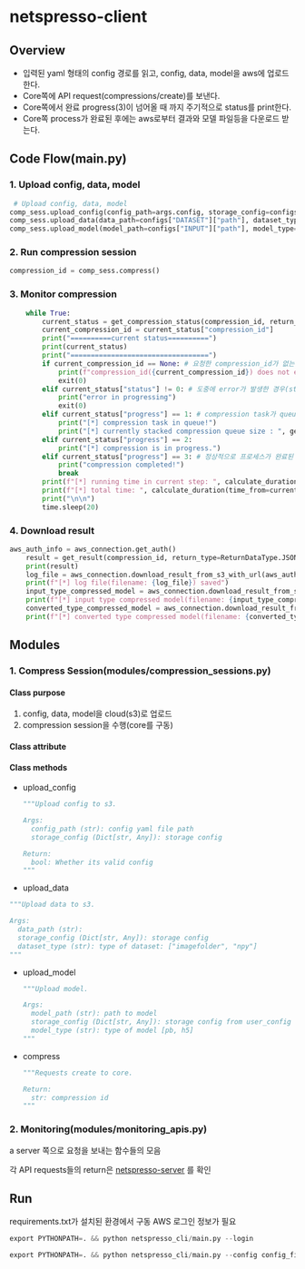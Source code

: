 # netspresso-client
## Overview

- 입력된 yaml 형태의 config 경로를 읽고, config, data, model을 aws에 업로드 한다.
- Core쪽에 API request(compressions/create)를 보낸다.
- Core쪽에서 완료 progress(3)이 넘어올 때 까지 주기적으로 status를 print한다.
- Core쪽 process가 완료된 후에는 aws로부터 결과와 모델 파일등을 다운로드 받는다.

## Code Flow(main.py)

### 1. Upload config, data, model

```python
 # Upload config, data, model
comp_sess.upload_config(config_path=args.config, storage_config=configs["STORAGE"])
comp_sess.upload_data(data_path=configs["DATASET"]["path"], dataset_type=configs["DATASET"]["type"], storage_config=configs["STORAGE"])
comp_sess.upload_model(model_path=configs["INPUT"]["path"], model_type=configs["INPUT"]["type"], storage_config=configs["STORAGE"])
```

### 2. Run compression session

```python
compression_id = comp_sess.compress()
```

### 3. Monitor compression

```python
    while True:
        current_status = get_compression_status(compression_id, return_type=ReturnDataType.JSON)
        current_compression_id = current_status["compression_id"]
        print("==========current status==========")
        print(current_status)
        print("==================================")
        if current_compression_id == None: # 요청한 compression_id가 없는 경우, 프로그램 종료
            print(f"compression_id({current_compression_id}) does not exists")
            exit(0)
        elif current_status["status"] != 0: # 도중에 error가 발생한 경우(status!=0), 프로그램 종료
            print("error in progressing")
            exit(0)
        elif current_status["progress"] == 1: # compression task가 queue에서 대기하고 있음.
            print("[*] compression task in queue!")
            print("[*] currently stacked compression queue size : ", get_task_queue_size())
        elif current_status["progress"] == 2:
            print("[*] compression is in progress.")
        elif current_status["progress"] == 3: # 정상적으로 프로세스가 완료된 경우
            print("compression completed!")
            break
        print(f"[*] running time in current step: ", calculate_duration(time_from=current_status["updated_time"]))
        print(f"[*] total time: ", calculate_duration(time_from=current_status["created_time"]))
        print("\n\n")
        time.sleep(20)
```

### 4. Download result

```python
aws_auth_info = aws_connection.get_auth()
    result = get_result(compression_id, return_type=ReturnDataType.JSON)
    print(result)
    log_file = aws_connection.download_result_from_s3_with_url(aws_auth_info, compression_id, s3_url=result["url_log"])
    print(f"[*] log file(filename: {log_file}) saved")
    input_type_compressed_model = aws_connection.download_result_from_s3_with_url(aws_auth_info, compression_id, s3_url=result["url_input_type_compressed_model"])
    print(f"[*] input type compressed model(filename: {input_type_compressed_model}) saved")
    converted_type_compressed_model = aws_connection.download_result_from_s3_with_url(aws_auth_info, compression_id, s3_url=result["url_converted_type_compressed_model"])
    print(f"[*] converted type compressed model(filename: {converted_type_compressed_model}) saved")
```



## Modules

### 1. Compress Session(modules/compression_sessions.py)

#### Class purpose

1. config, data, model을 cloud(s3)로 업로드
2. compression session을 수행(core를 구동)

#### Class attribute

#### Class methods

- upload_config

  ```python
  """Upload config to s3.
  
  Args:
  	config_path (str): config yaml file path 
  	storage_config (Dict[str, Any]): storage config
  
  Return:
  	bool: Whether its valid config
  """
  ```

-  upload_data

  ``````python
  """Upload data to s3.
  
  Args:
  	data_path (str):  
    storage_config (Dict[str, Any]): storage config
    dataset_type (str): type of dataset: ["imagefolder", "npy"]
  """
  ``````

- upload_model

  ```python
  """Upload model.
  
  Args:
  	model_path (str): path to model
    storage_config (Dict[str, Any]): storage config from user_config
    model_type (str): type of model [pb, h5]
  """
  ```

- compress

  ```python
  """Requests create to core.
  
  Return:
  	str: compression id
  """
  ```
 

### 2. Monitoring(modules/monitoring_apis.py)

a server 쪽으로 요청을 보내는 함수들의 모음

각 API requests들의 return은 [netspresso-server](https://github.com/nota-github/netspresso-server/blob/develop/netspresso_server/urls.py) 를 확인

## Run
requirements.txt가 설치된 환경에서 구동
AWS 로그인 정보가 필요
```python
export PYTHONPATH=. && python netspresso_cli/main.py --login
```
```python
export PYTHONPATH=. && python netspresso_cli/main.py --config config_files/example1.yaml
```
